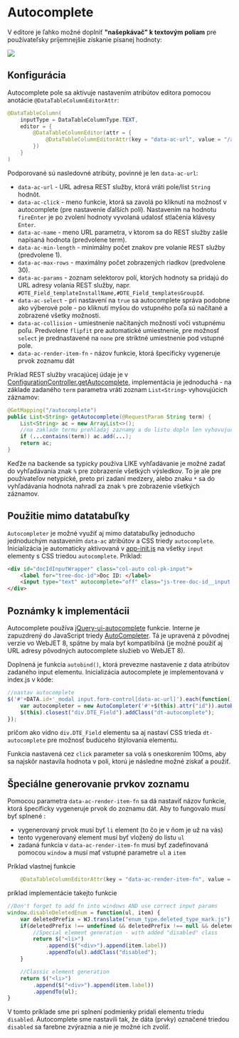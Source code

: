 # Autocomplete

V editore je ľahko možné doplniť **"našepkávač" k textovým poliam** pre používateľsky príjemnejšie získanie písanej hodnoty:

![](autocomplete.png)

## Konfigurácia

Autocomplete pole sa aktivuje nastavením atribútov editora pomocou anotácie ```@DataTableColumnEditorAttr```:

```java
@DataTableColumn(
    inputType = DataTableColumnType.TEXT,
    editor = {
        @DataTableColumnEditor(attr = {
            @DataTableColumnEditorAttr(key = "data-ac-url", value = "/admin/v9/settings/configuration/autocomplete")
        })
    }
)
```

Podporované sú nasledovné atribúty, povinné je len ```data-ac-url```:

- ```data-ac-url``` - URL adresa REST služby, ktorá vráti pole/list ```String``` hodnôt.
- ```data-ac-click``` - meno funkcie, ktorá sa zavolá po kliknutí na možnosť v autocomplete (pre nastavenie ďalších polí). Nastavením na hodnotu ```fireEnter``` je po zvolení hodnoty vyvolaná udalosť stlačenia klávesy ```Enter```.
- ```data-ac-name``` - meno URL parametra, v ktorom sa do REST služby zašle napísaná hodnota (predvolene term).
- ```data-ac-min-length``` - minimálny počet znakov pre volanie REST služby (predvolene 1).
- ```data-ac-max-rows``` - maximálny počet zobrazených riadkov (predvolene 30).
- `data-ac-params` - zoznam selektorov polí, ktorých hodnoty sa pridajú do URL adresy volania REST služby, napr. `#DTE_Field_templateInstallName,#DTE_Field_templatesGroupId`.
- ```data-ac-select``` - pri nastavení na ```true``` sa autocomplete správa podobne ako výberové pole - po kliknutí myšou do vstupného poľa sú načítané a zobrazené všetky možnosti.
- ```data-ac-collision``` - umiestnenie načítaných možností voči vstupnému poľu. Predvolene ```flipfit``` pre automatické umiestnenie, pre možnosť ```select``` je prednastavené na ```none``` pre striktné umiestnenie pod vstupné pole.
- ```data-ac-render-item-fn``` - názov funkcie, ktorá špecificky vygeneruje prvok zoznamu dát

Príklad REST služby vracajúcej údaje je v [ConfigurationController.getAutocomplete](../../../../src/main/java/sk/iway/iwcm/components/configuration/ConfigurationController.java), implementácia je jednoduchá - na základe zadaného ```term``` parametra vráti zoznam ```List<String>``` vyhovujúcich záznamov:

```java
@GetMapping("/autocomplete")
public List<String> getAutocomplete(@RequestParam String term) {
    List<String> ac = new ArrayList<>();
    //na zaklade termu prehladaj zaznamy a do listu dopln len vyhovujuce
    if (...contains(term)) ac.add(...);
    return ac;
}
```

Keďže na backende sa typicky používa LIKE vyhľadávanie je možné zadať do vyhľadávania znak ```%``` pre zobrazenie všetkých výsledkov. To je ale pre používateľov netypické, preto pri zadaní medzery, alebo znaku ```*``` sa do vyhľadávania hodnota nahradí za znak ```%``` pre zobrazenie všetkých záznamov.

## Použitie mimo datatabuľky

```Autocompleter``` je možné využiť aj mimo datatabuľky jednoducho jednoduchým nastavením ```data-ac``` atribútov a CSS triedy ```autocomplete```. Inicializácia je automaticky aktivovaná v [app-init.js](../../../../src/main/webapp/admin/v9/src/js/app-init.js) na všetky ```input``` elementy s CSS triedou ```autocomplete```. Príklad:

```html
<div id="docIdInputWrapper" class="col-auto col-pk-input">
    <label for="tree-doc-id">Doc ID: </label>
    <input type="text" autocomplete="off" class="js-tree-doc-id__input autocomplete" id="tree-doc-id" data-ac-name="docid" data-ac-url="/admin/skins/webjet6/_doc_autocomplete.jsp" data-ac-click="fireEnter"/>
</div>
```

## Poznámky k implementácii

Autocomplete používa [jQuery-ui-autocomplete](https://api.jqueryui.com/autocomplete/) funkcie. Interne je zapuzdrený do JavaScript triedy [AutoCompleter](../../../../src/main/webapp/admin/v9/src/js/autocompleter.js). Tá je upravená z pôvodnej verzie vo WebJET 8, spätne by mala byť kompatibilná (je možné použiť aj URL adresy pôvodných autocomplete služieb vo WebJET 8).

Doplnená je funkcia ```autobind()```, ktorá prevezme nastavenie z data atribútov zadaného input elementu. Inicializácia autocomplete je implementovaná v index.js v kóde:

```javascript
//nastav autocomplete
$('#'+DATA.id+'_modal input.form-control[data-ac-url]').each(function() {
    var autocompleter = new AutoCompleter('#'+$(this).attr("id")).autobind();
    $(this).closest("div.DTE_Field").addClass("dt-autocomplete");
});
```

pričom ako vidno ```div.DTE_Field``` elementu sa aj nastaví CSS trieda ```dt-autocomplete``` pre možnosť budúceho štýlovania elementu.

Funkcia nastavená cez ```click``` parameter sa volá s oneskorením 100ms, aby sa najskôr nastavila hodnota v poli, ktorú je následne možné získať a použiť.

## Špeciálne generovanie prvkov zoznamu

Pomocou parametra ```data-ac-render-item-fn``` sa dá nastaviť názov funkcie, ktorá špecificky vygeneruje prvok do zoznamu dát. Aby to fungovalo musí byť splnené :
- vygenerovaný prvok musí byť ```li``` element (to čo je v ňom je už na vás)
- tento vygenerovaný element musí byť vložený do listu ```ul```
- zadaná funkcia v ```data-ac-render-item-fn``` musí byť zadefinovaná pomocou ```window``` a musí mať vstupné parametre ```ul``` a ```item```

Príklad vlastnej funkcie

```java
    @DataTableColumnEditorAttr(key = "data-ac-render-item-fn", value = "disableDeletedEnum")
```

príklad implementácie takejto funkcie

```js
//Don't forget to add fn into windows AND use correct input params
window.disableDeletedEnum = function(ul, item) {
    var deletedPrefix = WJ.translate("enum_type.deleted_type_mark.js");
    if(deletedPrefix !== undefined && deletedPrefix !== null && deletedPrefix !== "" && item.label.startsWith(deletedPrefix)) {
        //Special element generation - with added "disabled" class
        return $("<li>")
            .append($("<div>").append(item.label))
            .appendTo(ul).addClass("disabled");
    }

    //Classic element generation
    return $("<li>")
        .append($("<div>").append(item.label))
        .appendTo(ul);
}
```

V tomto príklade sme pri splnení podmienky pridali elementu triedu ```disabled```. Autocomplete sme nastavili tak, že dáta (prvky) označené triedou ```disabled``` sa farebne zvýraznia a nie je možné ich zvoliť.